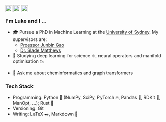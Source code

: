 <a href="https://github.com/luke-a-thompson"><img align="left" width=22px src="https://cdn.jsdelivr.net/npm/simple-icons@v3/icons/github.svg"/></a>
<a href="https://twitter.com/leftwinglow/"><img align="left" width=22px src="https://cdn.jsdelivr.net/npm/simple-icons@v3/icons/twitter.svg"/></a>
<a href="https://www.linkedin.com/in/luke-thompson-a6aa84245/"><img align="left" width=22px src="https://cdn.jsdelivr.net/npm/simple-icons@v3/icons/linkedin.svg"/></a>

<br>

### I'm Luke and I ...

* 🎓 Pursue a PhD in Machine Learning at the [University of Sydney](https://www.sydney.edu.au/). My supervisors are:
    * [Proessor Junbin Gao](https://scholar.google.com.au/citations?user=3-KJN8IAAAAJ&hl=en)
    * [Dr. Slade Matthews](https://scholar.google.com.au/citations?user=P1JKDSgAAAAJ&hl=en&oi=ao)
* 🌱 Studying deep learning for science ⚛️, neural operators and manifold optimisation 📉
- 💬 Ask me about cheminformatics and graph transformers

### Tech Stack

* Programming: Python 🐍 (NumPy, SciPy, PyTorch 🔥, Pandas 🐼, RDKit 🧪, ManOpt, ...); Rust 🦀
* Versioning: Git
* Writing: LaTeX ✒️, Markdown 📄

